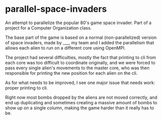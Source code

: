 # parallel-space-invaders
An attempt to parallelize the popular 80's game space invader. Part of a project for a Computer Organization class.

The base part of the game is based on a normal (non-parallelized) version of space invaders, made by ___, my team and I 
added the parallelism that allows each alien to run on a different core using OpenMPI.

The project had several difficulties, mostly the fact that printing to cli from each core was too difficult to coordinate
originally, and we were forced to pass every single alien's movements to the master core, who was then responsible for 
printing the new position for each alien on the cli.

As for what needs to be improved, I see one major issue that needs work: proper printing to cli.

Right now most bombs dropped by the aliens are not moved correctly, and end up duplicating and sometimes creating a massive
amount of bombs to show up on a single column, making the game harder than it really has to be. 
